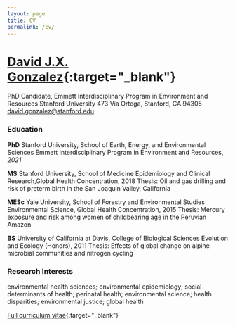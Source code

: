 ```yaml
---
layout: page
title: CV
permalink: /cv/
---
```



# [David J.X. Gonzalez](https://djxgonzalez.github.io/cv.pdf){:target="_blank"}

PhD Candidate, Emmett Interdisciplinary Program in Environment and Resources
Stanford University
473 Via Ortega, Stanford, CA 94305
david.gonzalez@stanford.edu

### Education

**PhD** Stanford University, School of Earth, Energy, and Environmental Sciences
Emmett Interdisciplinary Program in Environment and Resources, *2021*

**MS** Stanford University, School of Medicine Epidemiology and Clinical Research,Global Health Concentration, 2018
Thesis: Oil and gas drilling and risk of preterm birth in the San Joaquin Valley, California

**MESc** Yale University, School of Forestry and Environmental Studies
Environmental Science, Global Health Concentration, 2015
Thesis: Mercury exposure and risk among women of childbearing age in the Peruvian Amazon

**BS** University of California at Davis, College of Biological Sciences
Evolution and Ecology (Honors), 2011
Thesis: Effects of global change on alpine microbial communities and nitrogen cycling

### Research Interests

environmental health sciences; environmental epidemiology; social determinants of health; perinatal health; environmental science; health disparities; environmental justice; global health

[Full curriculum vitae](https://djxgonzalez.github.io/cv.pdf){:target="_blank"}
